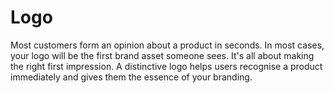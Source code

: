 # Logo

Most customers form an opinion about a product in seconds. In most cases, your logo will be the first brand asset someone sees. It's all about making the right first impression. A distinctive logo helps users recognise a product immediately and gives them the essence of your branding.
